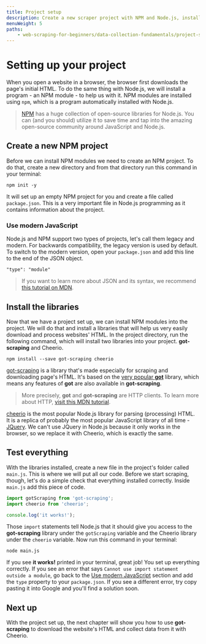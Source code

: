 ```yaml
---
title: Project setup
description: Create a new scraper project with NPM and Node.js, install libraries, and test that everything works correctly.
menuWeight: 5
paths:
    - web-scraping-for-beginners/data-collection-fundamentals/project-setup
---
```


# [](#setting-up) Setting up your project

When you open a website in a browser, the browser first downloads the page's initial HTML. To do the same thing with Node.js, we will install a program - an NPM module - to help us with it. NPM modules are installed using `npm`, which is a program automatically installed with Node.js.

> [NPM](https://www.npmjs.com/) has a huge collection of open-source libraries for Node.js. You can (and you should) utilize it to save time and tap into the amazing open-source community around JavaScript and Node.js.


## [](#create-project) Create a new NPM project

Before we can install NPM modules we need to create an NPM project. To do that, create a new directory and from that directory run this command in your terminal:

```shell
npm init -y
```

It will set up an empty NPM project for you and create a file called `package.json`. This is a very important file in Node.js programming as it contains information about the project.

### [](#modern-javascript) Use modern JavaScript

Node.js and NPM support two types of projects, let's call them legacy and modern. For backwards compatibility, the legacy version is used by default. To switch to the modern version, open your `package.json` and add this line to the end of the JSON object.

```text
"type": "module"
```

> If you want to learn more about JSON and its syntax, we recommend [this tutorial on MDN](https://developer.mozilla.org/en-US/docs/Learn/JavaScript/Objects/JSON).

## [](#install-libraries) Install the libraries

Now that we have a project set up, we can install NPM modules into the project. We will do that and install a libraries that will help us very easily download and process websites' HTML. In the project directory, run the following command, which will install two libraries into your project. **got-scraping** and Cheerio.

```shell
npm install --save got-scraping cheerio
```

[got-scraping](https://github.com/apify/got-scraping) is a library that's made especially for scraping and downloading page's HTML. It's based on the [very popular **got**](https://github.com/sindresorhus/got) library, which means any features of **got** are also available in **got-scraping**.

> More precisely, **got** and **got-scraping** are HTTP clients. To learn more about HTTP, [visit this MDN tutorial](https://developer.mozilla.org/en-US/docs/Web/HTTP/Basics_of_HTTP).

[cheerio](https://github.com/cheeriojs/cheerio) is the most popular Node.js library for parsing (processing) HTML. It is a replica of probably the most popular JavaScript library of all time - [JQuery](https://jquery.com/). We can't use JQuery in Node.js because it only works in the browser, so we replace it with Cheerio, which is exactly the same.

## [](#test) Test everything

With the libraries installed, create a new file in the project's folder called `main.js`. This is where we will put all our code. Before we start scraping, though, let's do a simple check that everything installed correctly. Inside `main.js` add this piece of code.

```js
import gotScraping from 'got-scraping';
import cheerio from 'cheerio';

console.log('it works!');
```

Those `import` statements tell Node.js that it should give you access to the **got-scraping** library under the `gotScraping` variable and the Cheerio library under the `cheerio` variable. Now run this command in your terminal:

```shell
node main.js
```

If you see **it works!** printed in your terminal, great job! You set up everything correctly. If you see an error that says `Cannot use import statement outside a module`, go back to the [Use modern JavaScript](#use-modern-javascript) section and add the `type` property to your `package.json`. If you see a different error, try copy pasting it into Google and you'll find a solution soon.

## [](#next) Next up

With the project set up, the next chapter will show you how to use **got-scraping** to download the website's HTML and collect data from it with Cheerio.
